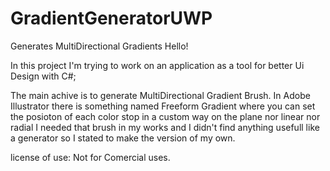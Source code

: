 # GradientGeneratorUWP

Generates MultiDirectional Gradients
Hello!

In this project I'm trying to work on an application as a tool for better Ui Design with C#;

The main achive is to generate MultiDirectional Gradient Brush.
In Adobe Illustrator there is something named Freeform Gradient where you can set the posioton of each color stop in a custom way on the plane nor linear nor radial
I needed that brush in my works and I didn't find anything usefull like a generator so I stated to make the version of my own.


license of use:
Not for Comercial uses.
